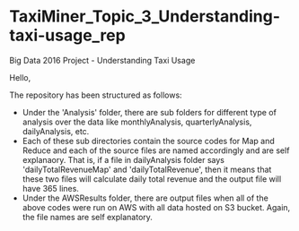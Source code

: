# TaxiMiner_Topic_3_Understanding-taxi-usage_rep
Big Data 2016 Project - Understanding Taxi Usage

Hello,

The repository has been structured as follows:
 - Under the 'Analysis' folder, there are sub folders for different type of analysis over the data like monthlyAnalysis, quarterlyAnalysis, dailyAnalysis, etc.
 - Each of these sub directories contain the source codes for Map and Reduce and each of the source files are named accordingly and are self explanaory. That is, if a file in dailyAnalysis folder says 'dailyTotalRevenueMap' and 'dailyTotalRevenue', then it means that these two files will calculate daily total revenue and the output file will have 365 lines.
 - Under the AWSResults folder, there are output files when all of the above codes were run on AWS with all data hosted on S3 bucket. Again, the file names are self explanatory.

